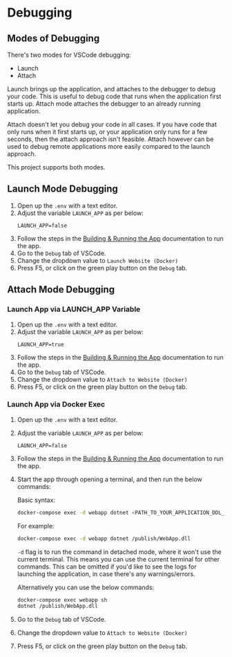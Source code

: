 # Debugging

## Modes of Debugging

There's two modes for VSCode debugging:
* Launch
* Attach

Launch brings up the application, and attaches to the debugger to debug your code. This is useful to debug code that runs when the application first starts up. Attach mode attaches the debugger to an already running application.

Attach doesn't let you debug your code in all cases. If you have code that only runs when it first starts up, or your application only runs for a few seconds, then the attach approach isn't feasible. Attach however can be used to debug remote applications more easily compared to the launch approach.

This project supports both modes.

## Launch Mode Debugging

1. Open up the `.env` with a text editor.
2. Adjust the variable `LAUNCH_APP` as per below:
   ```
   LAUNCH_APP=false
   ```
3. Follow the steps in the [Building & Running the App](./Building%20&%20Running%20the%20App.md) documentation to run the app.
4. Go to the `Debug` tab of VSCode.
5. Change the dropdown value to `Launch Website (Docker)`
6. Press F5, or click on the green play button on the `Debug` tab.


## Attach Mode Debugging

### Launch App via LAUNCH_APP Variable

1. Open up the `.env` with a text editor.
2. Adjust the variable `LAUNCH_APP` as per below:
   ```
   LAUNCH_APP=true
   ```
3. Follow the steps in the [Building & Running the App](./Building%20&%20Running%20the%20App.md) documentation to run the app.
4. Go to the `Debug` tab of VSCode.
5. Change the dropdown value to `Attach to Website (Docker)`
6. Press F5, or click on the green play button on the `Debug` tab.

### Launch App via Docker Exec

1. Open up the `.env` with a text editor.
2. Adjust the variable `LAUNCH_APP` as per below:
   ```
   LAUNCH_APP=false
   ```
3. Follow the steps in the [Building & Running the App](./Building%20&%20Running%20the%20App.md) documentation to run the app.
4. Start the app through opening a terminal, and then run the below commands:
   
   Basic syntax:
   ```bash
   docker-compose exec -d webapp dotnet <PATH_TO_YOUR_APPLICATION_DDL_FILE>
   ```

   For example:
   ```bash
   docker-compose exec -d webapp dotnet /publish/WebApp.dll
   ```

   `-d` flag is to run the command in detached mode, where
   it won't use the current terminal. This means you can
   use the current terminal for other commands. This
   can be omitted if you'd like to see the logs
   for launching the application, in case there's
   any warnings/errors.

   Alternatively you can use the below commands:
   ```bash
   docker-compose exec webapp sh
   dotnet /publish/WebApp.dll
   ```

5. Go to the `Debug` tab of VSCode.
6. Change the dropdown value to `Attach to Website (Docker)`
7. Press F5, or click on the green play button on the `Debug` tab.